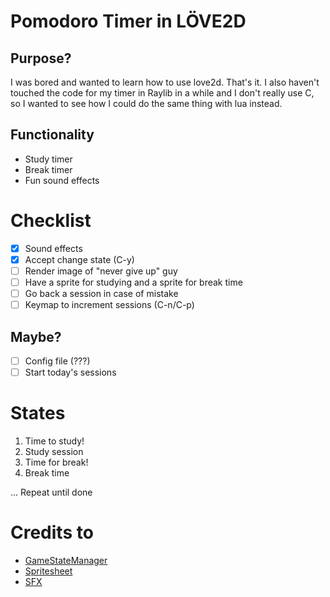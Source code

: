 # Pomodoro Timer in LÖVE2D
## Purpose?
I was bored and wanted to learn how to use love2d. That's it. I also haven't touched the code for my timer in Raylib in a while and I don't really use C, so I wanted to see how I could do the same thing with lua instead.

## Functionality
- Study timer
- Break timer
- Fun sound effects

# Checklist
- [x] Sound effects
- [x] Accept change state (C-y)
- [ ] Render image of "never give up" guy
- [ ] Have a sprite for studying and a sprite for break time
- [ ] Go back a session in case of mistake
- [ ] Keymap to increment sessions (C-n/C-p)

## Maybe?
- [ ] Config file (???)
- [ ] Start today's sessions

# States
1. Time to study!
2. Study session
3. Time for break!
4. Break time

... Repeat until done

# Credits to
- [GameStateManager](https://github.com/GwyrddGlas/GameStateManager)
- [Spritesheet](https://opengameart.org/content/bushly-and-princess-sera)
- [SFX](https://rpg.hamsterrepublic.com/ohrrpgce/Free_Sound_Effects)
